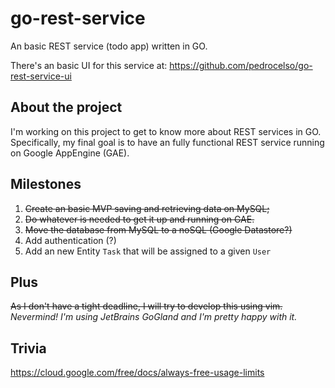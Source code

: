 # go-rest-service
An basic REST service (todo app) written in GO.

There's an basic UI for this service at: https://github.com/pedrocelso/go-rest-service-ui

## About the project
I'm working on this project to get to know more about REST services in GO. Specifically, my final goal is to have an fully functional REST service running on Google AppEngine (GAE).

## Milestones
1. ~~Create an basic MVP saving and retrieving data on MySQL;~~
2. ~~Do whatever is needed to get it up and running on GAE.~~
3. ~~Move the database from MySQL to a noSQL (Google Datastore?)~~
4. Add authentication (?)
5. Add an new Entity `Task` that will be assigned to a given `User`

## Plus
~~As I don't have a tight deadline, I will try to develop this using vim.~~
_Nevermind! I'm using JetBrains GoGland and I'm pretty happy with it._ 

## Trivia
https://cloud.google.com/free/docs/always-free-usage-limits 
